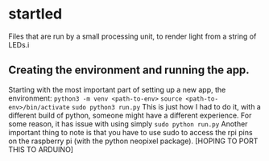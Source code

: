 # startled
Files that are run by a small processing unit, to render light from a string of LEDs.i

## Creating the environment and running the app.
Starting with the most important part of setting up a new app, the environment:
```python3 -m venv <path-to-env>```
```source <path-to-env>/bin/activate```
```sudo python3 run.py```
This is just how I had to do it, with a different build of python, someone might have a different experience. For some reason, it has issue with using simply ```sudo python run.py```
Another important thing to note is that you have to use sudo to access the rpi pins on the raspberry pi (with the python neopixel package). [HOPING TO PORT THIS TO ARDUINO]
